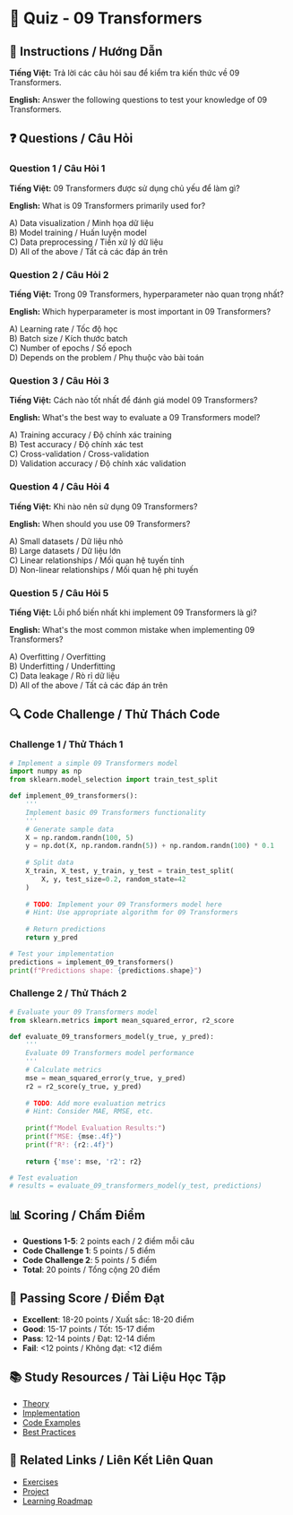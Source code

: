 # 🧠 Quiz - 09 Transformers

## 📝 Instructions / Hướng Dẫn

**Tiếng Việt:** Trả lời các câu hỏi sau để kiểm tra kiến thức về 09 Transformers.

**English:** Answer the following questions to test your knowledge of 09 Transformers.

## ❓ Questions / Câu Hỏi

### Question 1 / Câu Hỏi 1
**Tiếng Việt:** 09 Transformers được sử dụng chủ yếu để làm gì?

**English:** What is 09 Transformers primarily used for?

A) Data visualization / Minh họa dữ liệu  
B) Model training / Huấn luyện model  
C) Data preprocessing / Tiền xử lý dữ liệu  
D) All of the above / Tất cả các đáp án trên

### Question 2 / Câu Hỏi 2
**Tiếng Việt:** Trong 09 Transformers, hyperparameter nào quan trọng nhất?

**English:** Which hyperparameter is most important in 09 Transformers?

A) Learning rate / Tốc độ học  
B) Batch size / Kích thước batch  
C) Number of epochs / Số epoch  
D) Depends on the problem / Phụ thuộc vào bài toán

### Question 3 / Câu Hỏi 3
**Tiếng Việt:** Cách nào tốt nhất để đánh giá model 09 Transformers?

**English:** What's the best way to evaluate a 09 Transformers model?

A) Training accuracy / Độ chính xác training  
B) Test accuracy / Độ chính xác test  
C) Cross-validation / Cross-validation  
D) Validation accuracy / Độ chính xác validation

### Question 4 / Câu Hỏi 4
**Tiếng Việt:** Khi nào nên sử dụng 09 Transformers?

**English:** When should you use 09 Transformers?

A) Small datasets / Dữ liệu nhỏ  
B) Large datasets / Dữ liệu lớn  
C) Linear relationships / Mối quan hệ tuyến tính  
D) Non-linear relationships / Mối quan hệ phi tuyến

### Question 5 / Câu Hỏi 5
**Tiếng Việt:** Lỗi phổ biến nhất khi implement 09 Transformers là gì?

**English:** What's the most common mistake when implementing 09 Transformers?

A) Overfitting / Overfitting  
B) Underfitting / Underfitting  
C) Data leakage / Rò rỉ dữ liệu  
D) All of the above / Tất cả các đáp án trên

## 🔍 Code Challenge / Thử Thách Code

### Challenge 1 / Thử Thách 1
```python
# Implement a simple 09 Transformers model
import numpy as np
from sklearn.model_selection import train_test_split

def implement_09_transformers():
    '''
    Implement basic 09 Transformers functionality
    '''
    # Generate sample data
    X = np.random.randn(100, 5)
    y = np.dot(X, np.random.randn(5)) + np.random.randn(100) * 0.1
    
    # Split data
    X_train, X_test, y_train, y_test = train_test_split(
        X, y, test_size=0.2, random_state=42
    )
    
    # TODO: Implement your 09 Transformers model here
    # Hint: Use appropriate algorithm for 09 Transformers
    
    # Return predictions
    return y_pred

# Test your implementation
predictions = implement_09_transformers()
print(f"Predictions shape: {predictions.shape}")
```

### Challenge 2 / Thử Thách 2
```python
# Evaluate your 09 Transformers model
from sklearn.metrics import mean_squared_error, r2_score

def evaluate_09_transformers_model(y_true, y_pred):
    '''
    Evaluate 09 Transformers model performance
    '''
    # Calculate metrics
    mse = mean_squared_error(y_true, y_pred)
    r2 = r2_score(y_true, y_pred)
    
    # TODO: Add more evaluation metrics
    # Hint: Consider MAE, RMSE, etc.
    
    print(f"Model Evaluation Results:")
    print(f"MSE: {mse:.4f}")
    print(f"R²: {r2:.4f}")
    
    return {'mse': mse, 'r2': r2}

# Test evaluation
# results = evaluate_09_transformers_model(y_test, predictions)
```

## 📊 Scoring / Chấm Điểm

- **Questions 1-5**: 2 points each / 2 điểm mỗi câu
- **Code Challenge 1**: 5 points / 5 điểm
- **Code Challenge 2**: 5 points / 5 điểm
- **Total**: 20 points / Tổng cộng 20 điểm

## 🎯 Passing Score / Điểm Đạt

- **Excellent**: 18-20 points / Xuất sắc: 18-20 điểm
- **Good**: 15-17 points / Tốt: 15-17 điểm  
- **Pass**: 12-14 points / Đạt: 12-14 điểm
- **Fail**: <12 points / Không đạt: <12 điểm

## 📚 Study Resources / Tài Liệu Học Tập

- [Theory](./THEORY_09_transformers.md)
- [Implementation](./IMPLEMENTATION_09_transformers.md)
- [Code Examples](./CODE_EXAMPLES_09_transformers.md)
- [Best Practices](./BEST_PRACTICES_09_transformers.md)

## 🔗 Related Links / Liên Kết Liên Quan

- [Exercises](./EXERCISES_09_transformers.md)
- [Project](./PROJECT_09_transformers.md)
- [Learning Roadmap](./LEARNING_ROADMAP_09_transformers.md)
